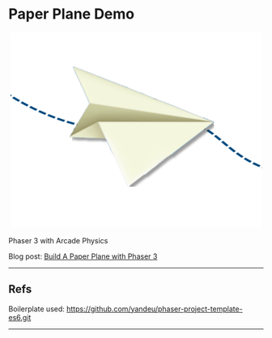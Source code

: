 # Paper Plane Demo

<p align="center">
  <img src="cover.png" alt="Cover"/>
</p>

Phaser 3 with Arcade Physics

Blog post:
[Build A Paper Plane with Phaser 3](https://www.codementor.io/amoslaber/build-a-paper-plane-with-phaser-3-and-arcade-physics-s8so8u831)

---

## Refs
Boilerplate used: https://github.com/yandeu/phaser-project-template-es6.git 

---
